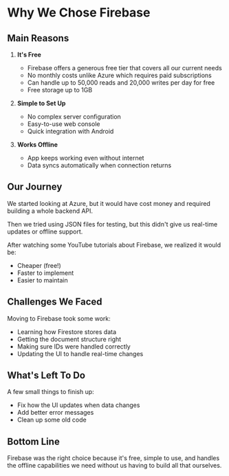 # Why We Chose Firebase

## Main Reasons

1. **It's Free**
   - Firebase offers a generous free tier that covers all our current needs
   - No monthly costs unlike Azure which requires paid subscriptions
   - Can handle up to 50,000 reads and 20,000 writes per day for free
   - Free storage up to 1GB

2. **Simple to Set Up**
   - No complex server configuration
   - Easy-to-use web console
   - Quick integration with Android

3. **Works Offline**
   - App keeps working even without internet
   - Data syncs automatically when connection returns

## Our Journey

We started looking at Azure, but it would have cost money and required building a whole backend API.

Then we tried using JSON files for testing, but this didn't give us real-time updates or offline support.

After watching some YouTube tutorials about Firebase, we realized it would be:
- Cheaper (free!)
- Faster to implement
- Easier to maintain

## Challenges We Faced

Moving to Firebase took some work:
- Learning how Firestore stores data
- Getting the document structure right
- Making sure IDs were handled correctly
- Updating the UI to handle real-time changes

## What's Left To Do

A few small things to finish up:
- Fix how the UI updates when data changes
- Add better error messages
- Clean up some old code

## Bottom Line

Firebase was the right choice because it's free, simple to use, and handles the offline capabilities we need without us having to build all that ourselves. 